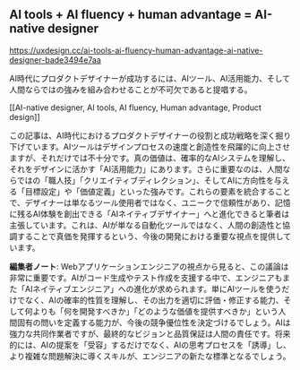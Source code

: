 ## AI tools + AI fluency + human advantage = AI-native designer

https://uxdesign.cc/ai-tools-ai-fluency-human-advantage-ai-native-designer-bade3494e7aa

AI時代にプロダクトデザイナーが成功するには、AIツール、AI活用能力、そして人間ならではの強みを組み合わせることが不可欠であると提唱する。

[[AI-native designer, AI tools, AI fluency, Human advantage, Product design]]

この記事は、AI時代におけるプロダクトデザイナーの役割と成功戦略を深く掘り下げています。AIツールはデザインプロセスの速度と創造性を飛躍的に向上させますが、それだけでは不十分です。真の価値は、確率的なAIシステムを理解し、それをデザインに活かす「AI活用能力」にあります。さらに重要なのは、人間ならではの「職人技」「クリエイティブディレクション」、そしてAIに方向性を与える「目標設定」や「価値定義」といった強みです。これらの要素を統合することで、デザイナーは単なるツール使用者ではなく、ユニークで信頼性があり、記憶に残るAI体験を創出できる「AIネイティブデザイナー」へと進化できると筆者は主張しています。これは、AIが単なる自動化ツールではなく、人間の創造性と協調することで真価を発揮するという、今後の開発における重要な視点を提供しています。

**編集者ノート**: Webアプリケーションエンジニアの視点から見ると、この議論は非常に重要です。AIがコード生成やテスト作成を支援する中で、エンジニアもまた「AIネイティブエンジニア」への進化が求められます。単にAIツールを使うだけでなく、AIの確率的性質を理解し、その出力を適切に評価・修正する能力、そして何よりも「何を開発すべきか」「どのような価値を提供すべきか」という人間固有の問いを定義する能力が、今後の競争優位性を決定づけるでしょう。AIは強力な共同作業者ですが、最終的なビジョンと品質保証は人間の責任です。将来的には、AIの提案を「受容」するだけでなく、AIの思考プロセスを「誘導」し、より複雑な問題解決に導くスキルが、エンジニアの新たな標準となるでしょう。